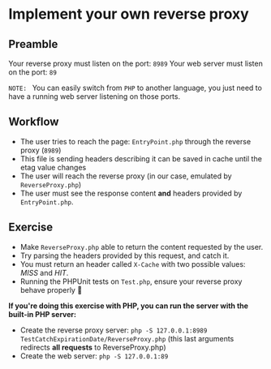 # Implement your own reverse proxy

## Preamble
Your reverse proxy must listen on the port: `8989`
Your web server must listen on the port: `89`

`NOTE: ` You can easily switch from `PHP` to another language, you just need to have a running web server listening on those ports.

## Workflow
* The user tries to reach the page: `EntryPoint.php` through the reverse proxy (`8989`) 
* This file is sending headers describing it can be saved in cache until the etag value changes
* The user will reach the reverse proxy (in our case, emulated by `ReverseProxy.php`)
* The user must see the response content **and** headers provided by `EntryPoint.php`.

## Exercise
* Make `ReverseProxy.php` able to return the content requested by the user.
* Try parsing the headers provided by this request, and catch it.
* You must return an header called `X-Cache` with two possible values: *MISS* and *HIT*.
* Running the PHPUnit tests on `Test.php`, ensure your reverse proxy behave properly :clap:

**If you're doing this exercise with PHP, you can run the server with the built-in PHP server:**

* Create the reverse proxy server: `php -S 127.0.0.1:8989 TestCatchExpirationDate/ReverseProxy.php` (this last arguments redirects **all requests** to ReverseProxy.php)
* Create the web server: `php -S 127.0.0.1:89`